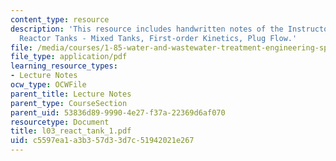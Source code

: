 ```yaml
---
content_type: resource
description: 'This resource includes handwritten notes of the Instructor on the topic:
  Reactor Tanks - Mixed Tanks, First-order Kinetics, Plug Flow.'
file: /media/courses/1-85-water-and-wastewater-treatment-engineering-spring-2006/c5597ea1a3b357d33d7c51942021e267_l03_react_tank_1.pdf
file_type: application/pdf
learning_resource_types:
- Lecture Notes
ocw_type: OCWFile
parent_title: Lecture Notes
parent_type: CourseSection
parent_uid: 53836d89-9990-4e27-f37a-22369d6af070
resourcetype: Document
title: l03_react_tank_1.pdf
uid: c5597ea1-a3b3-57d3-3d7c-51942021e267
---
```

